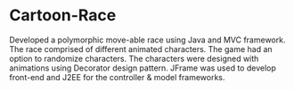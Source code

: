 # Cartoon-Race
Developed a polymorphic move-able race using Java and MVC framework. The race comprised of different animated characters. The game had an option to randomize characters. The characters were designed with animations using Decorator design pattern. JFrame was used to develop front-end and J2EE for the controller &amp; model frameworks.
